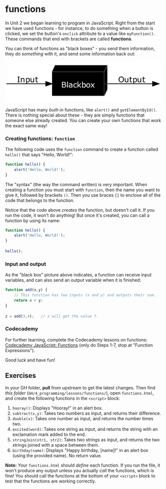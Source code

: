 # functions

In Unit 2 we began learning to program in JavaScript. Right from the start we have used functions - for instance, to do something when a button is clicked, we set the button's `onclick` attribute to a value like `myFunction()`. These commands that end with brackets are called **functions**.

You can think of functions as "black boxes" - you send them information, they *do something* with it, and send some information back out:

![Black box](./Blackbox3D.png "Black box")

JavaScript has many *built-in* functions, like `alert()` and `getElementById()`. There is nothing special about these - they are simply functions that someone else already created. You can create your own functions that work the exact same way!

### Creating functions: `function`

The following code uses the `function` command to create a function called `hello()` that says "Hello, World!":

```js
function hello() {
    alert('Hello, World!');
}
```

The "syntax" (the way the command written) is very important. When creating a function you must start with `function`, then the name you want to give it, followed by brackets `()`. Then you use braces `{}` to enclose all of the code that belongs to the function.

Notice that the code above *creates* the function, but doesn't call it. If you run the code, it won't do anything! But once it's created, you can call a function by using its name:

```js
function hello() {
    alert('Hello, World!');
}

hello();
```

### Input and output

As the "black box" picture above indicates, a function can receive input variables, and can also send an output variable when it is finished:

```js
function add(x,y) {
    // This function has two inputs (x and y) and outputs their sum.
    return x + y;
}

z = add(3,4);   // z will get the value 7.
```

### Codecademy

For further learning, complete the Codecademy lessons on functions: [Codecademy JavaScript: Functions](https://www.codecademy.com/courses/learn-javascript-functions/lessons/functions/exercises/intro-to-functions) (only do Steps 1-7, stop at "Function Expressions").

Good luck and have fun!

## Exercises

In your GH folder, **pull** from upstream to get the latest changes. Then find *this folder* (`GH/4_programming/lessons/functions/`), open `functions.html`, and create the following functions in the `<script>` block:

1. `hooray()`: Displays "Hooray!" in an alert box.
2. `subtract(x,y)`: Takes two numbers as input, and returns their difference.
3. `double(x)`: Takes one number as input, and returns the number times two.
4. `excited(word)`: Takes one string as input, and returns the string with an exclamation mark added to the end.
5. `stringJoin(str1, str2)`: Takes two strings as input, and returns the two strings joined with a space between them.
6. `birthday(name)`: Displays "Happy birthday, [name]!" in an alert box (using the provided name). No return value.

**Note:** Your `functions.html` should *define* each function. If you run the file, it won't produce any output unless you actually *call* the functions, which is fine! You should call the functions at the bottom of your `<script>` block to test that the functions are working correctly.
